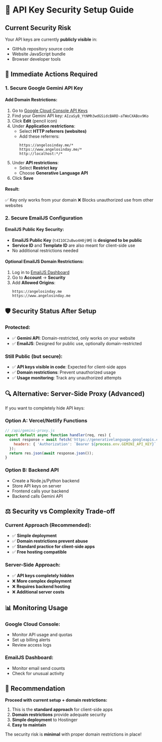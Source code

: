 # 🔐 API Key Security Setup Guide

## Current Security Risk
Your API keys are currently **publicly visible** in:
- GitHub repository source code
- Website JavaScript bundle
- Browser developer tools

## 🚨 Immediate Actions Required

### 1. Secure Google Gemini API Key

#### Add Domain Restrictions:
1. Go to [Google Cloud Console API Keys](https://console.cloud.google.com/apis/credentials)
2. Find your Gemini API key: `AIzaSyB_YtNMh3wdGSidcBARD-aTWoCXABov9Ko`
3. Click **Edit** (pencil icon)
4. Under **Application restrictions**:
   - Select **HTTP referrers (websites)**
   - Add these referrers:
     ```
     https://angelosinday.me/*
     https://www.angelosinday.me/*
     http://localhost:*/*
     ```
5. Under **API restrictions**:
   - Select **Restrict key**
   - Choose **Generative Language API**
6. Click **Save**

#### Result: 
✅ Key only works from your domain
❌ Blocks unauthorized use from other websites

### 2. Secure EmailJS Configuration

#### EmailJS Public Key Security:
- **EmailJS Public Key** (`t4I1OC2uBwo4H0j9M`) is **designed to be public**
- **Service ID** and **Template ID** are also meant for client-side use
- No additional restrictions needed

#### Optional EmailJS Domain Restrictions:
1. Log in to [EmailJS Dashboard](https://dashboard.emailjs.com/)
2. Go to **Account** → **Security**
3. Add **Allowed Origins**:
   ```
   https://angelosinday.me
   https://www.angelosinday.me
   ```

## 🛡️ Security Status After Setup

### Protected:
- ✅ **Gemini API**: Domain-restricted, only works on your website
- ✅ **EmailJS**: Designed for public use, optionally domain-restricted

### Still Public (but secure):
- ✅ **API keys visible in code**: Expected for client-side apps
- ✅ **Domain restrictions**: Prevent unauthorized usage
- ✅ **Usage monitoring**: Track any unauthorized attempts

## 🔍 Alternative: Server-Side Proxy (Advanced)

If you want to completely hide API keys:

### Option A: Vercel/Netlify Functions
```javascript
// /api/gemini-proxy.js
export default async function handler(req, res) {
  const response = await fetch('https://generativelanguage.googleapis.com/...', {
    headers: { 'Authorization': `Bearer ${process.env.GEMINI_API_KEY}` }
  });
  return res.json(await response.json());
}
```

### Option B: Backend API
- Create a Node.js/Python backend
- Store API keys on server
- Frontend calls your backend
- Backend calls Gemini API

## ⚖️ Security vs Complexity Trade-off

### Current Approach (Recommended):
- ✅ **Simple deployment**
- ✅ **Domain restrictions prevent abuse**
- ✅ **Standard practice for client-side apps**
- ✅ **Free hosting compatible**

### Server-Side Approach:
- ✅ **API keys completely hidden**
- ❌ **More complex deployment**
- ❌ **Requires backend hosting**
- ❌ **Additional server costs**

## 📊 Monitoring Usage

### Google Cloud Console:
- Monitor API usage and quotas
- Set up billing alerts
- Review access logs

### EmailJS Dashboard:
- Monitor email send counts
- Check for unusual activity

## 🚀 Recommendation

**Proceed with current setup + domain restrictions:**
1. This is the **standard approach** for client-side apps
2. **Domain restrictions** provide adequate security
3. **Simple deployment** to Hostinger
4. **Easy to maintain**

The security risk is **minimal** with proper domain restrictions in place!